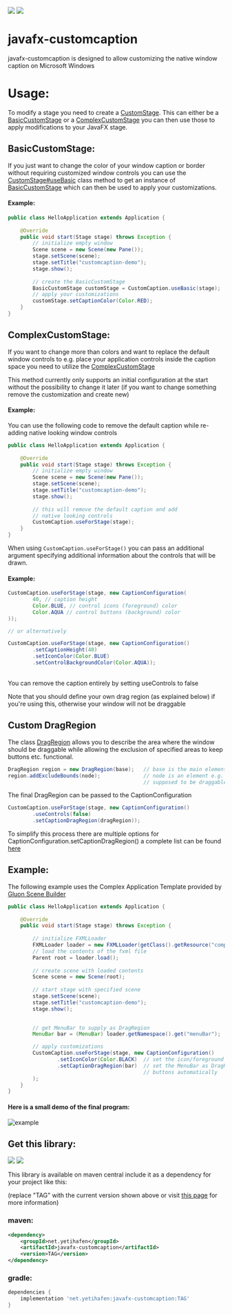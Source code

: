 [![](https://img.shields.io/maven-central/v/net.yetihafen/javafx-customcaption)](#get-this-library)
[![](https://jitpack.io/v/YetiHafen/javafx-customcaption.svg)](https://jitpack.io/#YetiHafen/javafx-customcaption)


# javafx-customcaption

javafx-customcaption is designed to allow customizing
the native window caption on Microsoft Windows

# Usage:
To modify a stage you need to create a [CustomStage](https://jfxccdocs.yetihafen.net/net.yetihafen.javafx.customcaption/net/yetihafen/javafx/customcaption/customstage).
This can either be a [BasicCustomStage](https://jfxccdocs.yetihafen.net/net.yetihafen.javafx.customcaption/net/yetihafen/javafx/customcaption/basiccustomstage)
or a [ComplexCustomStage](https://jfxccdocs.yetihafen.net/net.yetihafen.javafx.customcaption/net/yetihafen/javafx/customcaption/complexcustomstage)
you can then use those to apply modifications to your JavaFX stage.

## BasicCustomStage:
If you just want to change the color of your window caption or border without requiring
customized window controls you can use the
[CustomStage#useBasic](https://jfxccdocs.yetihafen.net/net.yetihafen.javafx.customcaption/net/yetihafen/javafx/customcaption/customcaption#useBasic(javafx.stage.Stage))
class method to get an instance of [BasicCustomStage](https://jfxccdocs.yetihafen.net/net.yetihafen.javafx.customcaption/net/yetihafen/javafx/customcaption/basiccustomstage)
which can then be used to apply your customizations.

#### Example:
```java
public class HelloApplication extends Application {
    
    @Override
    public void start(Stage stage) throws Exception {
        // initialize empty window
        Scene scene = new Scene(new Pane());
        stage.setScene(scene);
        stage.setTitle("customcaption-demo");
        stage.show();
        
        // create the BasicCustomStage
        BasicCustomStage customStage = CustomCaption.useBasic(stage);
        // apply your customizations
        customStage.setCaptionColor(Color.RED); 
    }
}
```

## ComplexCustomStage:
If you want to change more than colors and want to replace the default window controls
to e.g. place your application controls inside the caption space you need to utilize the [ComplexCustomStage](https://jfxccdocs.yetihafen.net/net.yetihafen.javafx.customcaption/net/yetihafen/javafx/customcaption/complexcustomstage)

This method currently only supports an initial configuration at the start without the
possibility to change it later (if you want to change something remove the customization and create new)

#### Example:
You can use the following code to remove the default caption while re-adding
native looking window controls
```java
public class HelloApplication extends Application {
    
    @Override
    public void start(Stage stage) throws Exception {
        // initialize empty window
        Scene scene = new Scene(new Pane());
        stage.setScene(scene);
        stage.setTitle("customcaption-demo");
        stage.show();
        
        // this will remove the default caption and add 
        // native looking controls
        CustomCaption.useForStage(stage);
    }
}
```
When using `CustomCaption.useForStage()` you can pass an additional argument
specifying additional information about the controls that will be drawn.

#### Example:
```java
CustomCaption.useForStage(stage, new CaptionConfiguration(
        40, // caption height
        Color.BLUE, // control icons (foreground) color
        Color.AQUA // control buttons (background) color
));

// or alternatively

CustomCaption.useForStage(stage, new CaptionConfiguration()
        .setCaptionHeight(40)
        .setIconColor(Color.BLUE)
        .setControlBackgroundColor(Color.AQUA));
```
<br>
You can remove the caption entirely by setting useControls to false

Note that you should define your own drag region (as explained below) if you're using this, otherwise
your window will not be draggable 



## Custom DragRegion
The class [DragRegion](https://jfxccdocs.yetihafen.net/net.yetihafen.javafx.customcaption/net/yetihafen/javafx/customcaption/dragregion)
allows you to describe the area where the window should be draggable while allowing the exclusion of specified areas
to keep buttons etc. functional.
```java
DragRegion region = new DragRegion(base);   // base is the main element that should be draggable
region.addExcludeBounds(node);              // node is an element e.g. button that is not
                                            // supposed to be draggable
```
The final DragRegion can be passed to the CaptionConfiguration 
```java
CustomCaption.useForStage(stage, new CaptionConfiguration()
        .useControls(false)
        .setCaptionDragRegion(dragRegion));
```
To simplify this process there are multiple options for CaptionConfiguration.setCaptionDragRegion()
a complete list can be found [here](https://jfxccdocs.yetihafen.net/net.yetihafen.javafx.customcaption/net/yetihafen/javafx/customcaption/captionconfiguration)

## Example:
The following example uses the Complex Application Template provided by
[Gluon Scene Builder](https://gluonhq.com/products/scene-builder/)

````java
public class HelloApplication extends Application {
    
    @Override
    public void start(Stage stage) throws Exception {
        
        // initialize FXMLLoader
        FXMLLoader loader = new FXMLLoader(getClass().getResource("complex-application.fxml"));
        // load the contents of the fxml file
        Parent root = loader.load();
        
        // create scene with loaded contents
        Scene scene = new Scene(root);
        
        // start stage with specified scene
        stage.setScene(scene);
        stage.setTitle("customcaption-demo");
        stage.show();

        
        // get MenuBar to supply as DragRegion
        MenuBar bar = (MenuBar) loader.getNamespace().get("menuBar");

        // apply customizations
        CustomCaption.useForStage(stage, new CaptionConfiguration()
                .setIconColor(Color.BLACK)  // set the icon/foreground color to black
                .setCaptionDragRegion(bar)  // set the MenuBar as DragRegion to exclude the
                                            // buttons automatically
        );
    }
}
````

#### Here is a small demo of the final program:
![example](https://user-images.githubusercontent.com/78693157/209582570-bd6a6df0-bfc8-41d4-83a2-795d0db923ef.gif)


## Get this library:
[![](https://img.shields.io/maven-central/v/net.yetihafen/javafx-customcaption)](https://central.sonatype.com/artifact/net.yetihafen/javafx-customcaption)
[![](https://jitpack.io/v/YetiHafen/javafx-customcaption.svg)](https://jitpack.io/#YetiHafen/javafx-customcaption)

This library is available on maven central include it as a dependency for your project like this:

(replace "TAG" with the current version shown above or visit 
[this page](https://central.sonatype.com/artifact/net.yetihafen/javafx-customcaption)
for more information)

### maven:
```xml
<dependency>
    <groupId>net.yetihafen</groupId>
    <artifactId>javafx-customcaption</artifactId>
    <version>TAG</version>
</dependency>
```

### gradle:
```groovy
dependencies {
    implementation 'net.yetihafen:javafx-customcaption:TAG'
}
```
